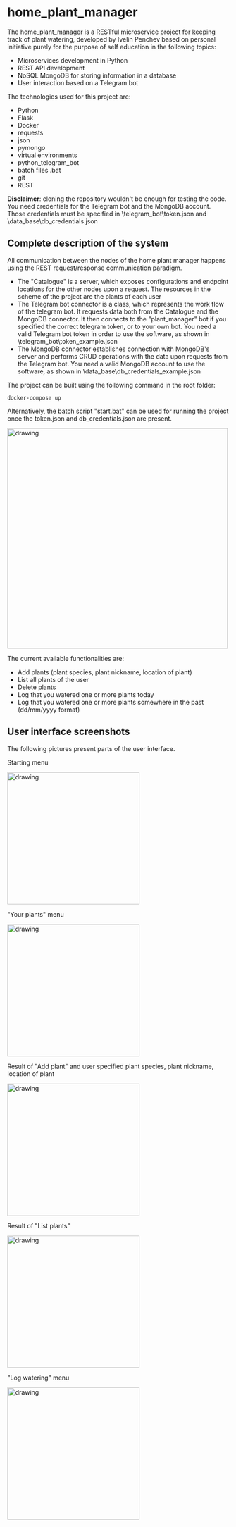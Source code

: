 # home_plant_manager
 The home_plant_manager is a RESTful microservice project for keeping track of plant watering, developed by Ivelin Penchev based on personal initiative purely for the purpose of self education in the following topics:
 
 - Microservices development in Python
 - REST API development
 - NoSQL MongoDB for storing information in a database
 - User interaction based on a Telegram bot

The technologies used for this project are:

 - Python
 - Flask 
 - Docker
 - requests
 - json
 - pymongo
 - virtual environments
 - python_telegram_bot
 - batch files .bat
 - git
 - REST

**Disclaimer**: cloning the repository wouldn't be enough for testing the code. You need credentials for the Telegram bot and the MongoDB account. Those credentials must be specified in \telegram_bot\token.json and \data_base\db_credentials.json
 

## Complete description of the system

All communication between the nodes of the home plant manager happens using the REST request/response communication paradigm. 

- The "Catalogue" is a server, which exposes configurations and endpoint locations for the other nodes upon a request. The resources in the scheme of the project are the plants of each user
- The Telegram bot connector is a class, which represents the work flow of the telegram bot. It requests data both from the Catalogue and the MongoDB connector. It then connects to the "plant_manager" bot if you specified the correct telegram token, or to your own bot. You need a valid Telegram bot token in order to use the software, as shown in \telegram_bot\token_example.json
- The MongoDB connector establishes connection with MongoDB's server and performs CRUD operations with the data upon requests from the Telegram bot. You need a valid MongoDB account to use the software, as shown in \data_base\db_credentials_example.json

The project can be built using the following command in the root folder:

    docker-compose up
    
Alternatively, the batch script "start.bat" can be used for running the project once the token.json and db_credentials.json are present.

<img src="./pics/system-description.png" alt="drawing" width="500"/>

The current available functionalities are: 

- Add plants (plant species, plant nickname, location of plant)
- List all plants of the user
- Delete plants
- Log that you watered one or more plants today
- Log that you watered one or more plants somewhere in the past (dd/mm/yyyy format)

## User interface screenshots

The following pictures present parts of the user interface.

Starting menu

<img src="./pics/telegram_1.jpeg" alt="drawing" width="300"/>

"Your plants" menu

<img src="./pics/telegram_2.jpeg" alt="drawing" width="300"/>

Result of "Add plant" and user specified plant species, plant nickname, location of plant

<img src="./pics/telegram_5.jpg" alt="drawing" width="300"/>

Result of "List plants"

<img src="./pics/telegram_3.jpg" alt="drawing" width="300"/>

"Log watering" menu

<img src="./pics/telegram_4.jpeg" alt="drawing" width="300"/>




 







